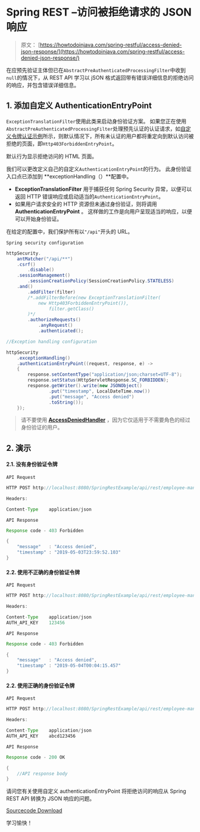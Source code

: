 # Spring REST –访问被拒绝请求的 JSON 响应

> 原文： [https://howtodoinjava.com/spring-restful/access-denied-json-response/](https://howtodoinjava.com/spring-restful/access-denied-json-response/)

在应预先验证主体但已在`AbstractPreAuthenticatedProcessingFilter`中收到`null`的情况下，从 REST API 学习以 jSON 格式返回带有错误详细信息的拒绝访问的响应，并包含错误详细信息。

## 1\. 添加自定义 AuthenticationEntryPoint

`ExceptionTranslationFilter`使用此类来启动身份验证方案。 如果您正在使用`AbstractPreAuthenticatedProcessingFilter`处理预先认证的认证请求，如[自定义令牌认证示例](https://howtodoinjava.com/spring-restful/custom-token-auth-example/)所示，则默认情况下，所有未认证的用户都将重定向到默认访问被拒绝的页面，即`Http403ForbiddenEntryPoint`。

默认行为显示拒绝访问的 HTML 页面。

我们可以更改定义自己的自定义`AuthenticationEntryPoint`的行为。 此身份验证入口点已添加到 **exceptionHandling（）**配置中。

*   **ExceptionTranslationFilter** 用于捕获任何 Spring Security 异常，以便可以返回 HTTP 错误响应或启动适当的`AuthenticationEntryPoint`。
*   如果用户请求安全的 HTTP 资源但未通过身份验证，则将调用 **AuthenticationEntryPoint** 。 这样做的工作是向用户呈现适当的响应，以便可以开始身份验证。

在给定的配置中，我们保护所有以`"/api"`开头的 URL。

`Spring security configuration`

```java
httpSecurity.
    antMatcher("/api/**")
    .csrf()
    	.disable()
    .sessionManagement()
    	.sessionCreationPolicy(SessionCreationPolicy.STATELESS)
    .and()
    	.addFilter(filter)
    	/*.addFilterBefore(new ExceptionTranslationFilter(
            new Http403ForbiddenEntryPoint()), 
    			filter.getClass()
        )*/
    	.authorizeRequests()
    		.anyRequest()
    		.authenticated();

//Exception handling configuration

httpSecurity
	.exceptionHandling()
    .authenticationEntryPoint((request, response, e) -> 
    {
    	response.setContentType("application/json;charset=UTF-8");
    	response.setStatus(HttpServletResponse.SC_FORBIDDEN);
    	response.getWriter().write(new JSONObject() 
                .put("timestamp", LocalDateTime.now())
                .put("message", "Access denied")
                .toString());
    });

```

> 请不要使用 [**AccessDeniedHandler**](https://docs.spring.io/spring-security/site/docs/5.1.4.RELEASE/api/index.html?org/springframework/security/web/access/AccessDeniedHandler.html) ，因为它仅适用于不需要角色的经过身份验证的用户。

## 2\. 演示

#### 2.1. 没有身份验证令牌

`API Request`

```java
HTTP POST http://localhost:8080/SpringRestExample/api/rest/employee-management/employees/1

Headers:

Content-Type	application/json

```

`API Response`

```java
Response code - 403 Forbidden

{
	"message"	: "Access denied",
	"timestamp"	: "2019-05-03T23:59:52.103"
}

```

#### 2.2. 使用不正确的身份验证令牌

`API Request`

```java
HTTP POST http://localhost:8080/SpringRestExample/api/rest/employee-management/employees/1

Headers:

Content-Type	application/json
AUTH_API_KEY	123456

```

`API Response`

```java
Response code - 403 Forbidden

{
	"message"	: "Access denied",
	"timestamp"	: "2019-05-04T00:04:15.457"
}

```

#### 2.2. 使用正确的身份验证令牌

`API Request`

```java
HTTP POST http://localhost:8080/SpringRestExample/api/rest/employee-management/employees/1

Headers:

Content-Type	application/json
AUTH_API_KEY	abcd123456

```

`API Response`

```java
Response code - 200 OK

{
	//API response body
}

```

请问您有关使用自定义 authenticationEntryPoint 将拒绝访问的响应从 Spring REST API 转换为 JSON 响应的问题。

[Sourcecode Download](https://howtodoinjava.com/wp-content/downloads/SpringRestExample.zip)

学习愉快！